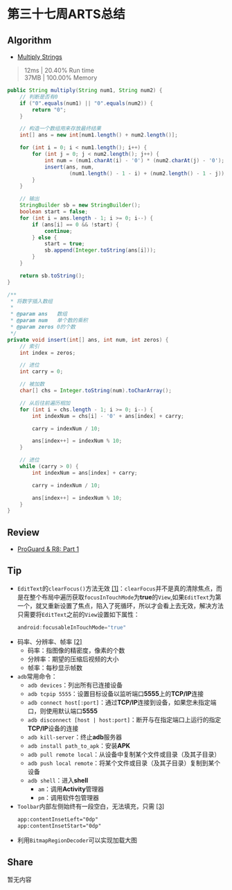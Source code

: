 # 第三十七周ARTS总结
## Algorithm
- [Multiply Strings](https://leetcode.com/problems/multiply-strings/)
> 12ms | 20.40% Run time  
> 37MB | 100.00% Memory
```java
public String multiply(String num1, String num2) {
    // 判断是否有0
    if ("0".equals(num1) || "0".equals(num2)) {
        return "0";
    }

    // 构造一个数组用来存放最终结果
    int[] ans = new int[num1.length() + num2.length()];

    for (int i = 0; i < num1.length(); i++) {
        for (int j = 0; j < num2.length(); j++) {
            int num = (num1.charAt(i) - '0') * (num2.charAt(j) - '0');
            insert(ans, num,
                    (num1.length() - 1 - i) + (num2.length() - 1 - j));
        }
    }

    // 输出
    StringBuilder sb = new StringBuilder();
    boolean start = false;
    for (int i = ans.length - 1; i >= 0; i--) {
        if (ans[i] == 0 && !start) {
            continue;
        } else {
            start = true;
            sb.append(Integer.toString(ans[i]));
        }
    }

    return sb.toString();
}

/**
 * 将数字插入数组
 *
 * @param ans   数组
 * @param num   单个数的乘积
 * @param zeros 0的个数
 */
private void insert(int[] ans, int num, int zeros) {
    // 索引
    int index = zeros;

    // 进位
    int carry = 0;

    // 被加数
    char[] chs = Integer.toString(num).toCharArray();

    // 从后往前遍历相加
    for (int i = chs.length - 1; i >= 0; i--) {
        int indexNum = chs[i] - '0' + ans[index] + carry;

        carry = indexNum / 10;

        ans[index++] = indexNum % 10;
    }

    // 进位
    while (carry > 0) {
        int indexNum = ans[index] + carry;

        carry = indexNum / 10;

        ans[index++] = indexNum % 10;
    }
}
```

## Review
- [ProGuard & R8: Part 1](https://dustn.dev/post/2019-11-6-understanding-the-android-build-pipeline/)

## Tip
+ `EditText`的`clearFocus()`方法无效 [[1]](https://juejin.im/post/5e00734de51d455804256ee0?utm_source=gold_browser_extension)：`clearFocus`并不是真的清除焦点，而是在整个布局中遍历获取`focusInTouchMode`为**true**的`View`,如果`EditText`为第一个，就又重新设置了焦点，陷入了死循环，所以才会看上去无效，解决方法只需要将`EditText`之前的`View`设置如下属性：
    ```java
    android:focusableInTouchMode="true"
    ```
+ 码率、分辨率、帧率 [[2]](https://www.jianshu.com/p/028196b8ca14)
    + 码率：指图像的精密度，像素的个数
    + 分辨率：期望的压缩后视频的大小
    + 帧率：每秒显示帧数
+ `adb`常用命令：
    + `adb devices`：列出所有已连接设备
    + `adb tcpip 5555`：设置目标设备以监听端口**5555**上的**TCP/IP**连接
    + `adb connect host[:port]`：通过**TCP/IP**连接到设备，如果您未指定端口，则使用默认端口**5555**
    + `adb disconnect [host | host:port]`：断开与在指定端口上运行的指定**TCP/IP**设备的连接
    + `adb kill-server`：终止**adb**服务器
    + `adb install path_to_apk`：安装**APK**
    + `adb pull remote local`：从设备中复制某个文件或目录（及其子目录）
    + `adb push local remote`：将某个文件或目录（及其子目录）复制到某个设备
    + `adb shell`：进入**shell**
        + `am`：调用**Activity**管理器
        + `pm`：调用软件包管理器
+ `Toolbar`内部左侧始终有一段空白，无法填充，只需 [[3]](https://juejin.im/post/5e00734de51d455804256ee0?utm_source=gold_browser_extension)
    ```xml
    app:contentInsetLeft="0dp"
    app:contentInsetStart="0dp"
    ```
+ 利用`BitmapRegionDecoder`可以实现加载大图

## Share
暂无内容

<Vssue title="第三十七周ARTS总结" />